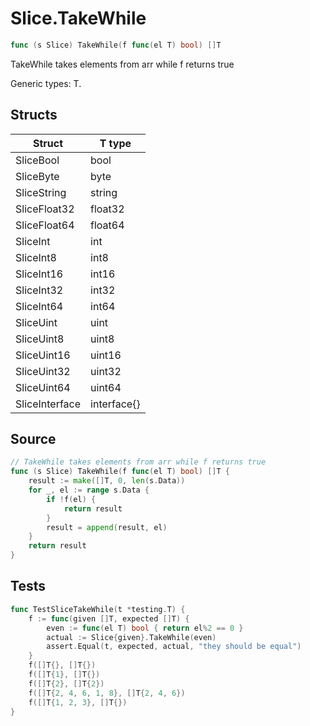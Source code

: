 # Slice.TakeWhile

```go
func (s Slice) TakeWhile(f func(el T) bool) []T
```

TakeWhile takes elements from arr while f returns true

Generic types: T.

## Structs

| Struct | T type |
| ------ | ------ |
| SliceBool | bool |
| SliceByte | byte |
| SliceString | string |
| SliceFloat32 | float32 |
| SliceFloat64 | float64 |
| SliceInt | int |
| SliceInt8 | int8 |
| SliceInt16 | int16 |
| SliceInt32 | int32 |
| SliceInt64 | int64 |
| SliceUint | uint |
| SliceUint8 | uint8 |
| SliceUint16 | uint16 |
| SliceUint32 | uint32 |
| SliceUint64 | uint64 |
| SliceInterface | interface{} |

## Source

```go
// TakeWhile takes elements from arr while f returns true
func (s Slice) TakeWhile(f func(el T) bool) []T {
	result := make([]T, 0, len(s.Data))
	for _, el := range s.Data {
		if !f(el) {
			return result
		}
		result = append(result, el)
	}
	return result
}
```

## Tests

```go
func TestSliceTakeWhile(t *testing.T) {
	f := func(given []T, expected []T) {
		even := func(el T) bool { return el%2 == 0 }
		actual := Slice{given}.TakeWhile(even)
		assert.Equal(t, expected, actual, "they should be equal")
	}
	f([]T{}, []T{})
	f([]T{1}, []T{})
	f([]T{2}, []T{2})
	f([]T{2, 4, 6, 1, 8}, []T{2, 4, 6})
	f([]T{1, 2, 3}, []T{})
}
```